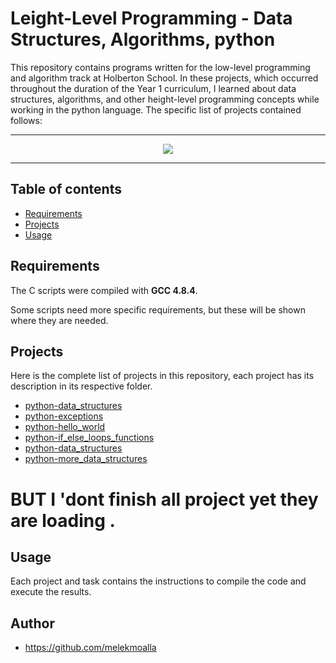 # Leight-Level Programming - Data Structures, Algorithms, python

This repository contains programs written for the low-level programming and
algorithm track at Holberton School. In these projects, which  occurred
throughout the duration of the Year 1 curriculum, I learned about data
structures, algorithms, and other height-level programming concepts while
working in the python language. The specific list of projects contained follows:

---

<p align="center">
<a target="_blank" href="https://www.holbertonschool.com/"><img src="https://github.com/monoprosito/holbertonschool-low_level_programming/blob/master/holby.jpg?raw=true"></a>
</p>

---

## Table of contents

- [Requirements](#requirements)
- [Projects](#projects)
- [Usage](#usage)

## Requirements

The C scripts were compiled with **GCC 4.8.4**.

Some scripts need more specific requirements, but these will be shown where they are needed.

## Projects

Here is the complete list of projects in this repository, each project has its description in its respective folder.

* [python-data_structures](https://github.com/melekmoalla/holbertonschool-higher_level_programming/tree/master/python-data_structures)
* [python-exceptions](https://github.com/melekmoalla/holbertonschool-higher_level_programming/tree/master/python-exceptions)
* [python-hello_world](https://github.com/melekmoalla/holbertonschool-higher_level_programming/tree/master/python-hello_world)
* [python-if_else_loops_functions](https://github.com/melekmoalla/holbertonschool-higher_level_programming/tree/master/python-if_else_loops_functions)
* [python-data_structures](https://github.com/melekmoalla/holbertonschool-higher_level_programming/tree/master/python-import_modules)
* [python-more_data_structures ](https://github.com/melekmoalla/holbertonschool-higher_level_programming/tree/master/python-more_data_structures)

 # BUT I 'dont finish all project yet they are loading .

 ## Usage

Each project and task contains the instructions to compile the code and execute the results.

## Author

- https://github.com/melekmoalla